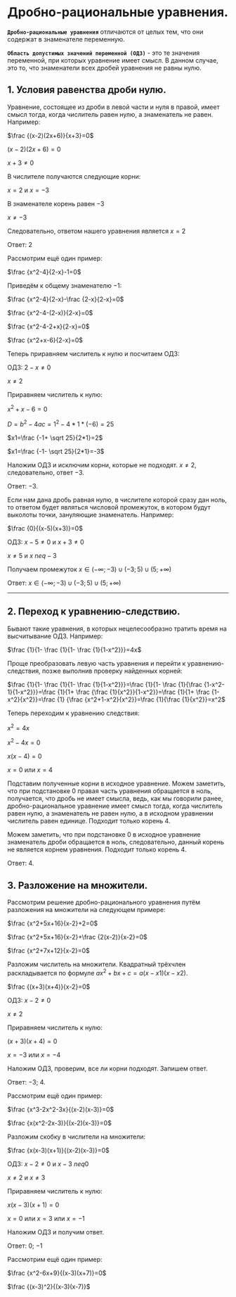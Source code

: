 # Дробно-рациональные уравнения.

**`Дробно-рациональные уравнения`** отличаются от целых тем, что они содержат в знаменателе переменную.

**`Область допустимых значений переменной (ОДЗ)`** - это те значения переменной, при которых уравнение имеет смысл. В данном случае, это то, что знаменатели всех дробей уравнения не равны нулю.

## 1. Условия равенства дроби нулю.

Уравнение, состоящее из дроби в левой части и нуля в правой, имеет смысл тогда, когда числитель равен нулю, а знаменатель не равен. Например:

$\frac {(x-2)(2x+6)}{x+3}=0$

$(x-2)(2x+6)=0$

$x+3 \neq 0$

В числителе получаются следующие корни:

$x=2$ и $x=-3$

В знаменателе корень равен $-3$

$x \neq -3$

Следовательно, ответом нашего уравнения является $x=2$

Ответ: $2$

Рассмотрим ещё один пример:

$\frac {x^2-4}{2-x}-1=0$

Приведём к общему знаменателю $-1$:

$\frac {x^2-4}{2-x}-\frac {2-x}{2-x}=0$

$\frac {x^2-4-(2-x)}{2-x}=0$

$\frac {x^2-4-2+x}{2-x}=0$

$\frac {x^2+x-6}{2-x}=0$

Теперь приравняем числитель к нулю и посчитаем ОДЗ:

ОДЗ: $2-x \neq 0$

$x \neq 2$

Приравняем числитель к нулю:

$x^2+x-6=0$

$D=b^2-4ac=1^2-4*1*(-6)=25$

$x1=\frac {-1+ \sqrt 25}{2*1}=2$

$x1=\frac {-1- \sqrt 25}{2*1}=-3$

Наложим ОДЗ и исключим корни, которые не подходят. $x \neq 2$, следовательно, ответ $-3$.

Ответ: $-3$.

Если нам дана дробь равная нулю, в числителе которой сразу дан ноль, то ответом будет являться числовой промежуток, в котором будут выколоты точки, зануляющие знаменатель. Например:

$\frac {0}{(x-5)(x+3)}=0$

ОДЗ: $x-5 \neq 0$ и $x+3 \neq 0$

$x \neq 5$ и $x \ neq -3$

Получаем промежуток $x \in (-\infty; -3) \cup (-3;5) \cup (5;+\infty)$

Ответ: $x \in (-\infty; -3) \cup (-3;5) \cup (5;+\infty)$

***

## 2. Переход к уравнению-следствию.

Бывают такие уравнения, в которых нецелесообразно тратить время на высчитывание ОДЗ. Например:

$\frac {1}{1- \frac {1}{1- \frac {1}{1-x^2}}}=4x$

Проще преобразовать левую часть уравнения и перейти к уравнению-следствия, позже выполнив проверку найденных корней:

$\frac {1}{1- \frac {1}{1- \frac {1}{1-x^2}}}=\frac {1}{1- \frac {1}{\frac {1-x^2-1}{1-x^2}}}=\frac {1}{1+ \frac {\frac {1}{x^2}}{1-x^2}}=\frac {1}{1+ \frac {1-x^2}{x^2}}=\frac {1} {\frac {x^2+1-x^2}{x^2}}=\frac {1}{\frac {1}{x^2}}=x^2$

Теперь переходим к уравнению следствия:

$x^2=4x$

$x^2-4x=0$

$x(x-4)=0$

$x=0$ или $x=4$

Подставим полученные корни в исходное уравнение. Можем заметить, что при подстановке $0$ правая часть уравнения обращается в ноль, получается, что дробь не имеет смысла, ведь, как мы говорили ранее, дробно-рациональное уравнение имеет смысл тогда, когда числитель равен нулю, а знаменатель не равен нулю, а в исходном уравнении числитель равен единице. Подходит только корень $4$.

Можем заметить, что при подстановке $0$ в исходное уравнение знаменатель дроби обращается в ноль, следовательно, данный корень не является корнем уравнения. Подходит только корень $4$.

Ответ: $4$.

## 3. Разложение на множители.

Рассмотрим решение дробно-рационального уравнения путём разложения на множители на следующем примере:

$\frac {x^2+5x+16}{x-2}+2=0$

$\frac {x^2+5x+16}{x-2}+\frac {2(x-2)}{x-2}=0$

$\frac {x^2+7x+12}{x-2}=0$

Разложим числитель на множители. Квадратный трёхчлен раскладывается по формуле $ax^2+bx+c=a(x-x1)(x-x2)$.

$\frac {(x+3)(x+4)}{x-2}=0$

ОДЗ: $x-2 \neq 0$

$x \neq 2$

Приравняем числитель к нулю:

$(x+3)(x+4)=0$

$x=-3$ или $x=-4$

Наложим ОДЗ, проверим, все ли корни подходят. Запишем ответ.

Ответ: $-3$; $4$.

Рассмотрим ещё один пример:

$\frac {x^3-2x^2-3x}{(x-2)(x-3)}=0$

$\frac {x(x^2-2x-3)}{(x-2)(x-3)}=0$

Разложим скобку в числители на множители:

$\frac {x(x-3)(x+1)}{(x-2)(x-3)}=0$

ОДЗ: $x-2 \neq 0$ и $x-3 \ neq 0$

$x \neq 2$ и $x \neq 3$

Приравняем числитель к нулю:

$x(x-3)(x+1)=0$

$x=0$ или $x=3$ или $x=-1$

Наложим ОДЗ и получим ответ.

Ответ: $0$; $-1$

Рассмотрим ещё один пример:

$\frac {x^2-6x+9}{(x-3)(x+7)}=0$

$\frac {(x-3)^2}{(x-3)(x-7)}$

